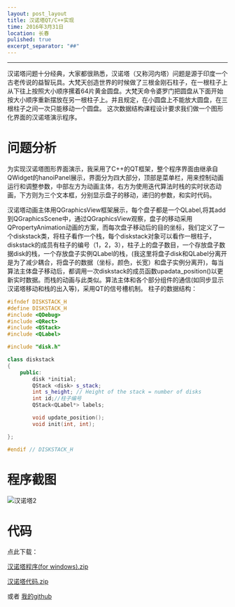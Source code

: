 ```yaml
---
layout: post_layout
title: ﻿汉诺塔QT/C++实现
time: 2016年3月31日
location: 长春
pulished: true
excerpt_separator: "##"
---
```


---

汉诺塔问题十分经典，大家都很熟悉，汉诺塔（又称河内塔）问题是源于印度一个古老传说的益智玩具。大梵天创造世界的时候做了三根金刚石柱子，在一根柱子上从下往上按照大小顺序摞着64片黄金圆盘。大梵天命令婆罗门把圆盘从下面开始按大小顺序重新摆放在另一根柱子上。并且规定，在小圆盘上不能放大圆盘，在三根柱子之间一次只能移动一个圆盘。
这次数据结构课程设计要求我们做一个图形化界面的汉诺塔演示程序。

# 问题分析

为实现汉诺塔图形界面演示，我采用了C++的QT框架，整个程序界面由继承自QWidget的hanoiPanel展示，界面分为四大部分，顶部是菜单栏，用来控制动画运行和调整参数，中部左方为动画主体，右方为使用迭代算法时栈的实时状态动画，下方则为三个文本框，分别显示盘子的移动，递归的参数，和实时代码。

汉诺塔动画主体用QGraphicsView框架展示，每个盘子都是一个QLabel,将其add到QGraphicsScene中，通过QGraphicsView观察，盘子的移动采用QPropertyAnimation动画的方案，而每次盘子移动后的目的坐标，我们定义了一个diskstack类，将柱子看作一个栈，每个diskstack对象可以看作一根柱子，diskstack的成员有柱子的编号（1，2，3），柱子上的盘子数目，一个存放盘子数据disk的栈，一个存放盘子实例QLabel的栈，(我这里将盘子disk和QLabel分离开是为了减少耦合，将盘子的数据（坐标，颜色，长宽）和盘子实例分离开)，每当算法主体盘子移动后，都调用一次diskstack的成员函数upadata_position()以更新实时数据。而栈的动画与此类似。算法主体和各个部分组件的通信(如同步显示汉诺塔移动和栈的出入等)，采用QT的信号槽机制。
柱子的数据结构：
```c++
#ifndef DISKSTACK_H
#define DISKSTACK_H
#include <QDebug>
#include <QRect>
#include <QStack>
#include <QLabel>

#include "disk.h"

class diskstack
{
    public:
        disk *initial;
        QStack <disk> s_stack;
        int s_height; // Height of the stack = number of disks
        int id;//柱子编号
        QStack<QLabel*> labels;

        void update_position();
        void init(int, int);

};

#endif // DISKSTACK_H
```
# 程序截图
![汉诺塔2](http://7xlv11.com1.z0.glb.clouddn.com/%E6%B1%89%E8%AF%BA%E5%A1%942.JPG)



# 代码

点此下载：

[汉诺塔程序(for windows).zip](http://www.husama.com/%E6%B1%89%E8%AF%BA%E5%A1%94%E7%A8%8B%E5%BA%8F.zip)

[汉诺塔代码.zip](http://www.husama.com/汉诺塔代码.zip)

或者
[我的github](https://github.com/husama/HanoiTower)
